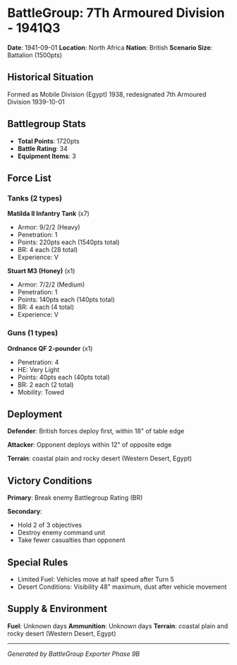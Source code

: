 # BattleGroup: 7Th Armoured Division - 1941Q3

**Date**: 1941-09-01
**Location**: North Africa
**Nation**: British
**Scenario Size**: Battalion (1500pts)

## Historical Situation

Formed as Mobile Division (Egypt) 1938, redesignated 7th Armoured Division 1939-10-01

## Battlegroup Stats

- **Total Points**: 1720pts
- **Battle Rating**: 34
- **Equipment Items**: 3

## Force List

### Tanks (2 types)

**Matilda II Infantry Tank** (x7)
- Armor: 9/2/2 (Heavy)
- Penetration: 1
- Points: 220pts each (1540pts total)
- BR: 4 each (28 total)
- Experience: V

**Stuart M3 (Honey)** (x1)
- Armor: 7/2/2 (Medium)
- Penetration: 1
- Points: 140pts each (140pts total)
- BR: 4 each (4 total)
- Experience: V

### Guns (1 types)

**Ordnance QF 2-pounder** (x1)
- Penetration: 4
- HE: Very Light
- Points: 40pts each (40pts total)
- BR: 2 each (2 total)
- Mobility: Towed


## Deployment

**Defender**: British forces deploy first, within 18" of table edge

**Attacker**: Opponent deploys within 12" of opposite edge

**Terrain**: coastal plain and rocky desert (Western Desert, Egypt)

## Victory Conditions

**Primary**: Break enemy Battlegroup Rating (BR)

**Secondary**:
- Hold 2 of 3 objectives
- Destroy enemy command unit
- Take fewer casualties than opponent

## Special Rules

- Limited Fuel: Vehicles move at half speed after Turn 5
- Desert Conditions: Visibility 48" maximum, dust after vehicle movement

## Supply & Environment

**Fuel**: Unknown days
**Ammunition**: Unknown days
**Terrain**: coastal plain and rocky desert (Western Desert, Egypt)

---

*Generated by BattleGroup Exporter Phase 9B*
